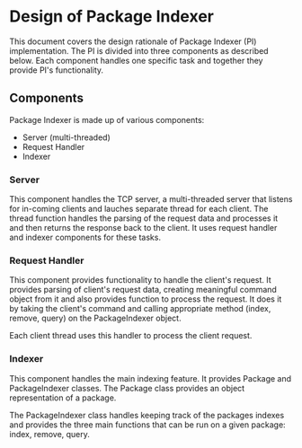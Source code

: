 # Design of Package Indexer

This document covers the design rationale of Package Indexer (PI) implementation. The PI is divided into three components as described below. Each component handles one specific task and together they provide PI's functionality.

## Components

Package Indexer is made up of various components:

- Server (multi-threaded)
- Request Handler
- Indexer

### Server

This component handles the TCP server, a multi-threaded server that listens for in-coming clients and lauches separate thread for each client. The thread function handles the parsing of the request data and processes it and then returns the response back to the client. It uses request handler and indexer components for these tasks.

### Request Handler

This component provides functionality to handle the client's request. It provides parsing of client's request data, creating meaningful command object from it and also provides function to process the request. It does it by taking the client's command and calling appropriate method (index, remove, query) on the PackageIndexer object.

Each client thread uses this handler to process the client request.

### Indexer

This component handles the main indexing feature. It provides Package and PackageIndexer classes. The Package class provides an object representation of a package.

The PackageIndexer class handles keeping track of the packages indexes and provides the three main functions that can be run on a given package: index, remove, query.
